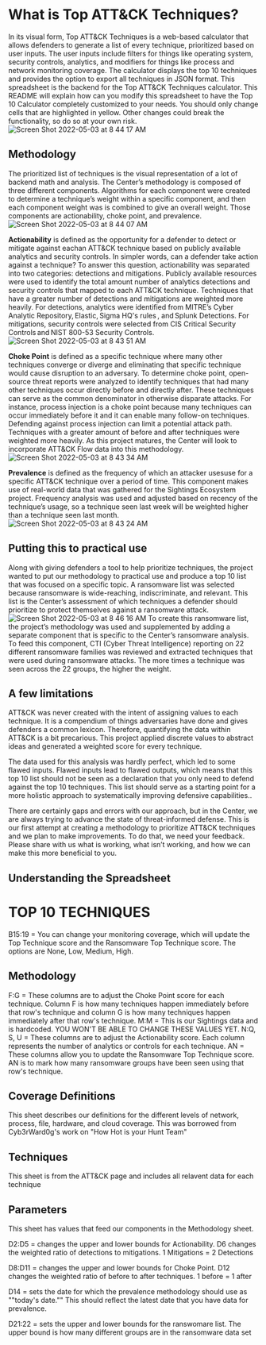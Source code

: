 <h1>What is Top ATT&CK Techniques?</h1>

In its visual form, Top ATT&CK Techniques is a web-based calculator that allows defenders to generate a list of every technique, prioritized based on user inputs. The user inputs include filters for things like operating system, security controls, analytics, and modifiers for things like process and network monitoring coverage. The calculator displays the top 10 techniques and provides the option to export all techniques in JSON format.  This spreadsheet is the backend for the Top ATT&CK Techniques calculator. This README will explain how can you modify this spreadsheet to have the Top 10 Calculator completely customized to your needs. You should only change cells that are highlighted in yellow. Other changes could break the functionality, so do so at your own risk. 	
![Screen Shot 2022-05-03 at 8 44 17 AM](https://user-images.githubusercontent.com/86126040/166455196-ca3809ea-3e3b-479e-916c-6b9e61cd90f9.png)

<h2>Methodology</h2>

The prioritized list of techniques is the visual representation of a lot of backend math and analysis. The Center’s methodology is composed of three different components. Algorithms for each component were created to determine a technique’s weight within a specific component, and then each component weight was is combined to give an overall weight. Those components are actionability, choke point, and prevalence.  
![Screen Shot 2022-05-03 at 8 44 07 AM](https://user-images.githubusercontent.com/86126040/166455119-5b359777-102c-4321-a316-c6aa5064ec5e.png)

<b>Actionability</b> is defined as the opportunity for a defender to detect or mitigate against eachan ATT&CK technique based on publicly available analytics and security controls. In simpler words, can a defender take action against a technique? To answer this question,  actionability was separated into two categories: detections and mitigations. Publicly available resources were used to identify the total amount number of analytics detections and security controls that mapped to each ATT&CK technique. Techniques that have a greater number of detections and mitigations are weighted more heavily. For detections, analytics were identified from MITRE’s Cyber Analytic Repository, Elastic, Sigma HQ's rules , and Splunk Detections. For mitigations, security controls were selected from CIS Critical Security Controls and NIST 800-53 Security Controls.  
![Screen Shot 2022-05-03 at 8 43 51 AM](https://user-images.githubusercontent.com/86126040/166455229-1e49174e-d60e-45e2-827d-b7a3005ce67f.png)

<b>Choke Point</b> is defined as a specific technique where many other techniques converge or diverge and eliminating that specific technique would cause disruption to an adversary. To determine choke point, open-source threat reports were analyzed to identify techniques that had many other techniques occur directly before and directly after. These techniques can serve as the common denominator in otherwise disparate attacks. For instance, process injection is a choke point because many techniques can occur immediately before it and it can enable many follow-on techniques. Defending against process injection can limit a potential attack path. Techniques with a greater amount of before and after techniques were weighted more heavily. As this project matures, the Center will look to incorporate ATT&CK Flow data into this methodology.  
![Screen Shot 2022-05-03 at 8 43 34 AM](https://user-images.githubusercontent.com/86126040/166455318-15e24572-93d1-41a9-9a48-211c73a7e331.png)

<b>Prevalence</b> is defined as the frequency of which an attacker usesuse for a specific ATT&CK technique over a period of time. This component makes use of real-world data that was gathered for the Sightings Ecosystem project. Frequency analysis was used and adjusted based on recency of the technique’s usage, so a technique seen last week will be weighted higher than a technique seen last month.
![Screen Shot 2022-05-03 at 8 43 24 AM](https://user-images.githubusercontent.com/86126040/166455288-2aa32233-069e-4555-aa08-20561ab13bd0.png)




<h2>Putting this to practical use</h2>

Along with giving defenders a tool to help prioritize techniques, the project wanted to put our methodology to practical use and produce a top 10 list that was focused on a specific topic. A ransomware list was selected because ransomware is wide-reaching, indiscriminate, and relevant. This list is the Center’s assessment of which techniques a defender should prioritize to protect themselves against a ransomware attack.  
![Screen Shot 2022-05-03 at 8 46 16 AM](https://user-images.githubusercontent.com/86126040/166455413-d8974ae2-60e2-40c6-b06f-59e020f015d1.png)
To create this ransomware list, the project’s methodology was used and supplemented by adding a separate component that is specific to the Center’s ransomware analysis. To feed this component, CTI (Cyber Threat Intelligence) reporting on 22 different ransomware families was reviewed and extracted techniques that were used during ransomware attacks. The more times a technique was seen across the 22 groups, the higher the weight. 

<h2>A few limitations</h2>

ATT&CK was never created with the intent of assigning values to each technique. It is a compendium of things adversaries have done and gives defenders a common lexicon. Therefore, quantifying the data within ATT&CK is a bit precarious. This project applied discrete values to abstract ideas and generated a weighted score for every technique.  

The data used for this analysis was hardly perfect, which led to some flawed inputs. Flawed inputs lead to flawed outputs, which means that this top 10 list should not be seen as a declaration that you only need to defend against the top 10 techniques. This list should serve as a starting point for a more holistic approach to systematically improving defensive capabilities..  

There are certainly gaps and errors with our approach, but in the Center, we are always trying to advance the state of threat-informed defense. This is our first attempt at creating a methodology to prioritize ATT&CK techniques and we plan to make improvements. To do that, we need your feedback. Please share with us what is working, what isn’t working, and how we can make this more beneficial to you.  




<h2> Understanding the Spreadsheet </h2>

<h1>TOP 10 TECHNIQUES	</h1>
B15:19 = You can change your monitoring coverage, which will update the Top Technique score and the Ransomware Top Technique score. The options are None, Low, Medium, High.
	
<h2>Methodology</h2>
F:G	= These columns are to adjust the Choke Point score for each technique. Column F is how many techniques happen immediately before that row's technique and column G is how many techniques happen immediately after that row's technique. 
M:M	= This is our Sightings data and is hardcoded. YOU WON'T BE ABLE TO CHANGE THESE VALUES YET.
N:Q, S, U	= These columns are to adjust the Actionability score. Each column represents the number of analytics or controls for each technique. 
AN	= These columns allow you to update the Ransomware Top Technique score. AN is to mark how many ransomware groups have been seen using that row's technique. 
	
<h2>Coverage Definitions </h2>
This sheet describes our definitions for the different levels of network, process, file, hardware, and cloud coverage. This was borrowed from Cyb3rWard0g's work on "How Hot is your Hunt Team"
	
<h2>Techniques</h2>
This sheet is from the ATT&CK page and includes all relavent data for each technique
	
<h2>Parameters</h2>
This sheet has values that feed our components in the Methodology sheet. 

D2:D5 = changes the upper and lower bounds for Actionability. D6 changes the weighted ratio of detections to mitigations. 1 Mitigations = 2 Detections

D8:D11 = changes the upper and lower bounds for Choke Point. D12 changes the weighted ratio of before to after techniques. 1 before = 1 after

D14 = sets the date for which the prevalence methodology should use as ""today's date."" This should reflect the latest date that you have data for prevalence. 

D21:22 = sets the upper and lower bounds for the ranswomare list. The upper bound is how many different groups are in the ransomware data set
